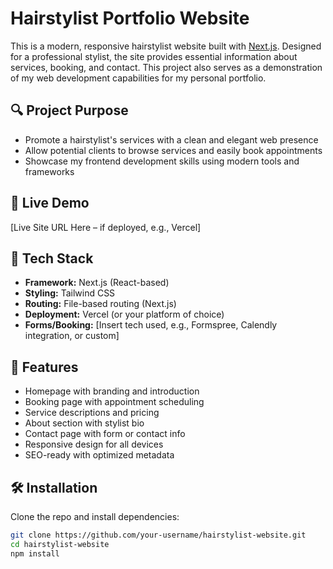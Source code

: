 # Hairstylist Portfolio Website

This is a modern, responsive hairstylist website built with [Next.js](https://nextjs.org/). Designed for a professional stylist, the site provides essential information about services, booking, and contact. This project also serves as a demonstration of my web development capabilities for my personal portfolio.

## 🔍 Project Purpose

- Promote a hairstylist's services with a clean and elegant web presence
- Allow potential clients to browse services and easily book appointments
- Showcase my frontend development skills using modern tools and frameworks

## 🚀 Live Demo

[Live Site URL Here – if deployed, e.g., Vercel]

## 🧰 Tech Stack

- **Framework:** Next.js (React-based)
- **Styling:** Tailwind CSS
- **Routing:** File-based routing (Next.js)
- **Deployment:** Vercel (or your platform of choice)
- **Forms/Booking:** [Insert tech used, e.g., Formspree, Calendly integration, or custom]

## 📁 Features

- Homepage with branding and introduction
- Booking page with appointment scheduling
- Service descriptions and pricing
- About section with stylist bio
- Contact page with form or contact info
- Responsive design for all devices
- SEO-ready with optimized metadata

## 🛠️ Installation

Clone the repo and install dependencies:

```bash
git clone https://github.com/your-username/hairstylist-website.git
cd hairstylist-website
npm install
```
